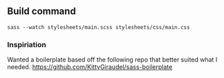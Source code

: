 ## Build command
`sass --watch stylesheets/main.scss stylesheets/css/main.css`

### Inspiriation
Wanted a boilerplate based off the following repo that better suited what I needed.
https://github.com/KittyGiraudel/sass-boilerplate